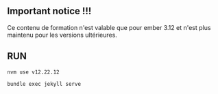 ## Important notice !!!

Ce contenu de formation n'est valable que pour ember 3.12 et n'est plus maintenu pour les versions ultérieures.

## RUN

```
nvm use v12.22.12

bundle exec jekyll serve
```